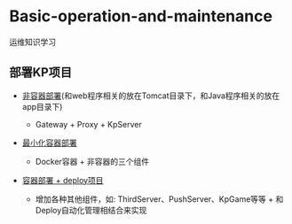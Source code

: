 # Basic-operation-and-maintenance
运维知识学习


## 部署KP项目
+ [非容器部署](Deploy-KP-project/非容器部署.md)(和web程序相关的放在Tomcat目录下，和Java程序相关的放在app目录下)
  + Gateway + Proxy + KpServer

+ [最小化容器部署](Deploy-KP-project/最小化容器部署.md)
  + Docker容器 + 非容器的三个组件

+ [容器部署 + deploy项目](Deploy-KP-project/基于deploy项目的部署流程.md)
  + 增加各种其他组件，如: ThirdServer、PushServer、KpGame等等 + 和Deploy自动化管理相结合来实现
